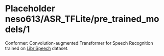 # Placeholder neso613/ASR_TFLite/pre_trained_models/1
Conformer: Convolution-augmented Transformer for Speech Recognition trained on [LibriSpeech](http://www.openslr.org/12) dataset.

<!-- dataset: librispeech -->
<!-- task: audio-stt -->
<!-- network-architecture: conformer -->
<!-- fine-tunable: false -->
<!-- license: apache-2.0 -->
